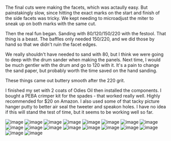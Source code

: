 The final cuts were making the facets, which was actaully easy. But painstakingly slow, since hitting the exact marks on the start and finish of the side facets was tricky. We kept needing to microadjust the miter to sneak up on both marks with the same cut. 

Then the real fun began. Sanding with 80/120/150/220 with the festool. That thing is a beast. The baffles only needed 150/220, and we did those by hand so that we didn't ruin the facet edges.

We really shouldn't have needed to sand with 80, but I think we were going to deep with the drum sander when making the panels. Next time, I would be much gentler with the drum and go to 120 with it. It's a pain to change the sand paper, but probably worth the time saved on the hand sanding.

These things came out buttery smooth after the 220 grit.

I finished my set with 2 coats of Odies Oil then installed the components. I bought a PEBA crimper kit for the spades - that worked really well. Highly recommended for $20 on Amazon. I also used some of that tacky picture hanger putty to better air seal the tweeter and speakon holes. I have no idea if this will stand the test of time, but it seems to be working well so far.

![image](/build-pics/IMG_6208.JPG)
![image](/build-pics/IMG_6209.JPG)
![image](/build-pics/IMG_6210.JPG)
![image](/build-pics/IMG_6212.JPG)
![image](/build-pics/IMG_6214.JPG)
![image](/build-pics/IMG_6216.JPG)
![image](/build-pics/IMG_6217.JPG)
![image](/build-pics/IMG_6223.JPG)
![image](/build-pics/IMG_6224.JPG)
![image](/build-pics/IMG_6226.JPG)
![image](/build-pics/IMG_6227.JPG)
![image](/build-pics/IMG_6229.JPG)
![image](/build-pics/IMG_6237.JPG)
![image](/build-pics/IMG_6235.JPG)
![image](/build-pics/IMG_6236.JPG)
![image](/build-pics/IMG_6241.JPG)
![image](/build-pics/IMG_6242.JPG)
![image](/build-pics/IMG_6246.JPG)